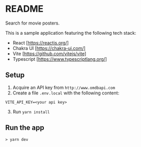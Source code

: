 # README

Search for movie posters.

This is a sample application featuring the following tech stack:

- React [https://reactjs.org/]
- Chakra UI [https://chakra-ui.com/]
- Vite [https://github.com/vitejs/vite]
- Typescript [https://www.typescriptlang.org/]

## Setup

1. Acquire an API key from `http://www.omdbapi.com`
2. Create a file `.env.local` with the following content:

```
VITE_API_KEY=<your api key>
```

3. Run `yarn install`

## Run the app

```
> yarn dev
```
